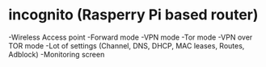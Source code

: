 # incognito (Rasperry Pi based router)

-Wireless Access point
-Forward mode
-VPN mode
-Tor mode
-VPN over TOR mode
-Lot of settings (Channel, DNS, DHCP, MAC leases, Routes, Adblock)
-Monitoring screen
